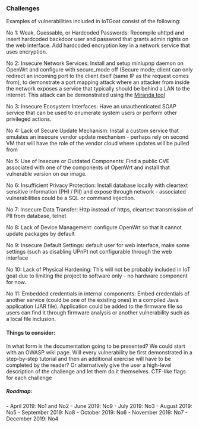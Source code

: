 <h3>Challenges</h3>

Examples of vulnerabilities included in IoTGoat consist of the following:

No 1: Weak, Guessable, or Hardcoded Passwords:
Recompile uhttpd and insert hardcoded backdoor user and password that grants admin rights on the web interface.
Add hardcoded encryption key in a network service that uses encryption.

No 2: Insecure Network Services:
Install and setup miniupnp daemon on OpenWrt and configure with secure_mode off (Secure mode; client can only redirect an incoming port to the client itself (same IP as the request comes from), to demonstrate a port mapping attack where an attacker from inside the network exposes a service that typically should be behind a LAN to the internet. This attack can be demonstrated using the [Miranda tool](https://tools.kali.org/information-gathering/miranda)

No 3: Insecure Ecosystem Interfaces:
Have an unauthenticated SOAP service that can be used to enumerate system users or perform other privileged actions.

No 4: Lack of Secure Update Mechanism:
Install a custom service that emulates an insecure vendor update mechanism - perhaps rely on second VM that will have the role of the vendor cloud where updates will be pulled from

No 5: Use of Insecure or Outdated Components:
Find a public CVE associated with one of the components of OpenWrt and install that vulnerable version on our image.

No 6: Insufficient Privacy Protection:
Install database locally with cleartext sensitive information (PHI / PII) and expose through network - associated vulnerabilities could be a SQL or command injection.

No 7: Insecure Data Transfer:
Http instead of https, cleartext transmission of PII from database, telnet

No 8: Lack of Device Management:
configure OpenWrt so that it cannot update packages by default

No 9: Insecure Default Settings:
default user for web interface, make some settings (such as disabling UPnP) not configurable through the web interface

No 10: Lack of Physical Hardening:
This will not be probably included in IoT goat due to limiting the project to software only - no hardware component for now.

No 11: Embedded credentials in internal components:
Embed credentials of another service (could be one of the existing ones) in a compiled Java application (JAR file). Application could be added to the firmware file so users can find it through firmware analysis or another vulnerability such as a local file inclusion.


<h4>Things to consider:</h4>

In what form is the documentation going to be presented? We could start with an OWASP wiki page.
Will every vulnerability be first demonstrated in a step-by-step tutorial and then an additional exercise will have to be completed by the reader?  Or alternatively give the user a high-level description of the challenge and let them do it themselves.
CTF-like flags for each challenge


<h5>Roadmap:</h5>
- April 2019: No1 and No2
- June 2019: No9
- July 2019: No3
- August 2019: No5
- September 2019: No8
- October 2019: No6
- November 2019: No7
- December 2019: No4
